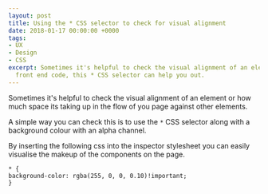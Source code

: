 ```yaml
---
layout: post
title: Using the * CSS selector to check for visual alignment
date: 2018-01-17 00:00:00 +0000
tags:
- UX
- Design
- CSS
excerpt: Sometimes it's helpful to check the visual alignment of an element in your
  front end code, this * CSS selector can help you out.
---
```

Sometimes it's helpful to check the visual alignment of an element or how much space its taking up in the flow of you page against other elements.

A simple way you can check this is to use the `*` CSS selector along with a background colour with an alpha channel.

By inserting the following css into the inspector stylesheet you can easily visualise the makeup of the components on the page.

    * {
    background-color: rgba(255, 0, 0, 0.10)!important;
    }